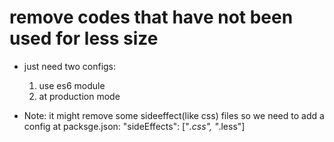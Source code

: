 # remove codes that have not been used for less size

- just need two configs:

  1. use es6 module
  2. at production mode

- Note:
  it might remove some sideeffect(like css) files
  so we need to add a config at packsge.json:
  "sideEffects": ["*.css", "*.less"]
